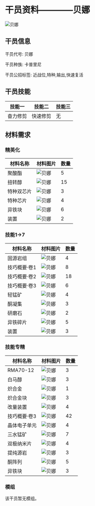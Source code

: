 # 干员资料————贝娜

![贝娜](./oprImages/贝娜.png)

## 干员信息

干员代号: 贝娜

干员种族: 卡普里尼

干员公招标签: 近战位,特种,输出,快速复活

## 干员技能

| 技能一       | 技能二   | 技能三 |
| ------------ | -------- | ------ |
| 奋力修剪 | 快速修剪 | 无 |

## 材料需求

### 精英化

| 材料名称      | 材料图片 | 数量  |
|---------|---------|-----|
| 聚酸酯 | ![贝娜](./matIcons/聚酸酯.png)  |   5  |
| 扭转醇 | ![贝娜](./matIcons/扭转醇.png)  |   15  |
| 特种双芯片 | ![贝娜](./matIcons/特种双芯片.png)  |   3  |
| 特种芯片 | ![贝娜](./matIcons/特种芯片.png)  |   4  |
| 异铁块 | ![贝娜](./matIcons/异铁块.png)  |   6  |
| 装置 | ![贝娜](./matIcons/装置.png)  |   2  |

### 技能1→7

| 材料名称      | 材料图片 | 数量  |
|---------|---------|-----|
| 固源岩组 | ![贝娜](./matIcons/固源岩组.png)  |   4  |
| 技巧概要·卷1 | ![贝娜](./matIcons/技巧概要·卷1.png)  |   8  |
| 技巧概要·卷2 | ![贝娜](./matIcons/技巧概要·卷2.png)  |   18  |
| 技巧概要·卷3 | ![贝娜](./matIcons/技巧概要·卷3.png)  |   6  |
| 轻锰矿 | ![贝娜](./matIcons/轻锰矿.png)  |   4  |
| 酮凝集 | ![贝娜](./matIcons/酮凝集.png)  |   3  |
| 研磨石 | ![贝娜](./matIcons/研磨石.png)  |   2  |
| 异铁碎片 | ![贝娜](./matIcons/异铁碎片.png)  |   5  |
| 装置 | ![贝娜](./matIcons/装置.png)  |   3  |

### 技能专精

| 材料名称      | 材料图片 | 数量  |
|---------|---------|-----|
| RMA70-12 | ![贝娜](./matIcons/RMA70-12.png)  |   3  |
| 白马醇 | ![贝娜](./matIcons/白马醇.png)  |   3  |
| 炽合金 | ![贝娜](./matIcons/炽合金.png)  |   1  |
| 炽合金块 | ![贝娜](./matIcons/炽合金块.png)  |   3  |
| 改量装置 | ![贝娜](./matIcons/改量装置.png)  |   4  |
| 技巧概要·卷3 | ![贝娜](./matIcons/技巧概要·卷3.png)  |   42  |
| 晶体电子单元 | ![贝娜](./matIcons/晶体电子单元.png)  |   4  |
| 三水锰矿 | ![贝娜](./matIcons/三水锰矿.png)  |   7  |
| 双极纳米片 | ![贝娜](./matIcons/双极纳米片.png)  |   4  |
| 提纯源岩 | ![贝娜](./matIcons/提纯源岩.png)  |   3  |
| 酮阵列 | ![贝娜](./matIcons/酮阵列.png)  |   5  |
| 异铁块 | ![贝娜](./matIcons/异铁块.png)  |   3  |

### 模组

该干员暂无模组。
